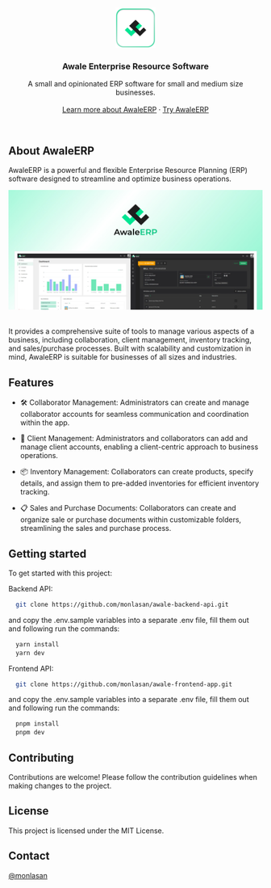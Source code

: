 <br/>
<br/>
<div align="center">
  <a href="https://awale.vercel.app">
    <img src="public/awale-badge.png" alt="Logo" width="80" height="80">
  </a>
  <h3 align="center">Awale Enterprise Resource Software</h3>
  <p align="center">
    A small and opinionated ERP software for small and medium size businesses.
    <br />
    <br />
    <a href="https://awale.vercel.app">Learn more about AwaleERP</a>
    ·
    <a href="https://awale.vercel.app/sign-in">Try AwaleERP</a>
  </p>
</div>
<br/>

## About AwaleERP

AwaleERP is a powerful and flexible Enterprise Resource Planning (ERP) software designed to streamline and optimize business operations.

<div align="center">
<img src="public/banner-for-gh.jpg" alt="AwaleERP presentation banner">
</div>
<br/>

It provides a comprehensive suite of tools to manage various aspects of a business, including collaboration, client management, inventory tracking, and sales/purchase processes. Built with scalability and customization in mind, AwaleERP is suitable for businesses of all sizes and industries.

## Features

- 🛠️ Collaborator Management: Administrators can create and manage collaborator accounts for seamless communication and coordination within the app.

- 📝 Client Management: Administrators and collaborators can add and manage client accounts, enabling a client-centric approach to business operations.

- 📦 Inventory Management: Collaborators can create products, specify details, and assign them to pre-added inventories for efficient inventory tracking.

- 📋 Sales and Purchase Documents: Collaborators can create and organize sale or purchase documents within customizable folders, streamlining the sales and purchase process.

## Getting started

To get started with this project:

Backend API:

```bash
  git clone https://github.com/monlasan/awale-backend-api.git
```

and copy the .env.sample variables into a separate .env file, fill them out and following run the commands:

```bash
  yarn install
  yarn dev
```

Frontend API:

```bash
  git clone https://github.com/monlasan/awale-frontend-app.git
```

and copy the .env.sample variables into a separate .env file, fill them out and following run the commands:

```bash
  pnpm install
  pnpm dev
```

## Contributing

Contributions are welcome! Please follow the contribution guidelines when making changes to the project.

## License

This project is licensed under the MIT License.

## Contact

[@monlasan](https://twitter.com/monla_san)
